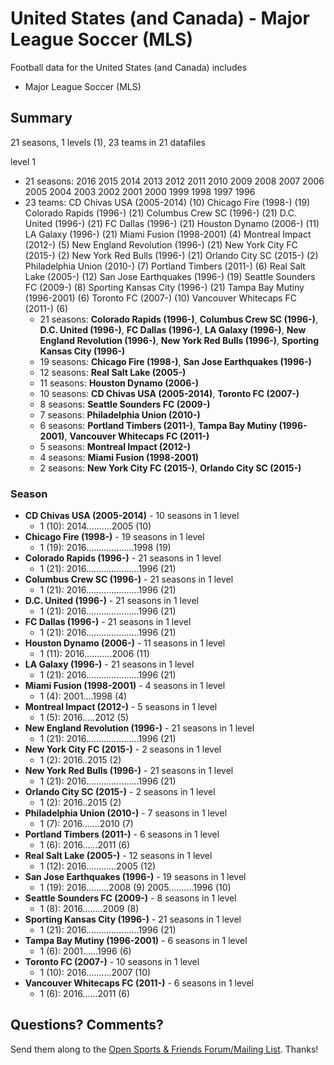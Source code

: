 # United States (and Canada) - Major League Soccer (MLS)

Football data for the United States (and Canada) includes

- Major League Soccer (MLS)



## Summary

21 seasons, 1 levels (1), 23 teams in 21 datafiles

level 1
- 21 seasons: 2016 2015 2014 2013 2012 2011 2010 2009 2008 2007 2006 2005 2004 2003 2002 2001 2000 1999 1998 1997 1996
- 23 teams: CD Chivas USA (2005-2014) (10) Chicago Fire (1998-) (19) Colorado Rapids (1996-) (21) Columbus Crew SC (1996-) (21) D.C. United (1996-) (21) FC Dallas (1996-) (21) Houston Dynamo (2006-) (11) LA Galaxy (1996-) (21) Miami Fusion (1998-2001) (4) Montreal Impact (2012-) (5) New England Revolution (1996-) (21) New York City FC (2015-) (2) New York Red Bulls (1996-) (21) Orlando City SC (2015-) (2) Philadelphia Union (2010-) (7) Portland Timbers (2011-) (6) Real Salt Lake (2005-) (12) San Jose Earthquakes (1996-) (19) Seattle Sounders FC (2009-) (8) Sporting Kansas City (1996-) (21) Tampa Bay Mutiny (1996-2001) (6) Toronto FC (2007-) (10) Vancouver Whitecaps FC (2011-) (6)
  - 21 seasons: **Colorado Rapids (1996-)**, **Columbus Crew SC (1996-)**, **D.C. United (1996-)**, **FC Dallas (1996-)**, **LA Galaxy (1996-)**, **New England Revolution (1996-)**, **New York Red Bulls (1996-)**, **Sporting Kansas City (1996-)**
  - 19 seasons: **Chicago Fire (1998-)**, **San Jose Earthquakes (1996-)**
  - 12 seasons: **Real Salt Lake (2005-)**
  - 11 seasons: **Houston Dynamo (2006-)**
  - 10 seasons: **CD Chivas USA (2005-2014)**, **Toronto FC (2007-)**
  - 8 seasons: **Seattle Sounders FC (2009-)**
  - 7 seasons: **Philadelphia Union (2010-)**
  - 6 seasons: **Portland Timbers (2011-)**, **Tampa Bay Mutiny (1996-2001)**, **Vancouver Whitecaps FC (2011-)**
  - 5 seasons: **Montreal Impact (2012-)**
  - 4 seasons: **Miami Fusion (1998-2001)**
  - 2 seasons: **New York City FC (2015-)**, **Orlando City SC (2015-)**


### Season

- **CD Chivas USA (2005-2014)** - 10 seasons in 1 level
  - 1 (10): 2014..........2005 (10)
- **Chicago Fire (1998-)** - 19 seasons in 1 level
  - 1 (19): 2016...................1998 (19)
- **Colorado Rapids (1996-)** - 21 seasons in 1 level
  - 1 (21): 2016.....................1996 (21)
- **Columbus Crew SC (1996-)** - 21 seasons in 1 level
  - 1 (21): 2016.....................1996 (21)
- **D.C. United (1996-)** - 21 seasons in 1 level
  - 1 (21): 2016.....................1996 (21)
- **FC Dallas (1996-)** - 21 seasons in 1 level
  - 1 (21): 2016.....................1996 (21)
- **Houston Dynamo (2006-)** - 11 seasons in 1 level
  - 1 (11): 2016...........2006 (11)
- **LA Galaxy (1996-)** - 21 seasons in 1 level
  - 1 (21): 2016.....................1996 (21)
- **Miami Fusion (1998-2001)** - 4 seasons in 1 level
  - 1 (4): 2001....1998 (4)
- **Montreal Impact (2012-)** - 5 seasons in 1 level
  - 1 (5): 2016.....2012 (5)
- **New England Revolution (1996-)** - 21 seasons in 1 level
  - 1 (21): 2016.....................1996 (21)
- **New York City FC (2015-)** - 2 seasons in 1 level
  - 1 (2): 2016..2015 (2)
- **New York Red Bulls (1996-)** - 21 seasons in 1 level
  - 1 (21): 2016.....................1996 (21)
- **Orlando City SC (2015-)** - 2 seasons in 1 level
  - 1 (2): 2016..2015 (2)
- **Philadelphia Union (2010-)** - 7 seasons in 1 level
  - 1 (7): 2016.......2010 (7)
- **Portland Timbers (2011-)** - 6 seasons in 1 level
  - 1 (6): 2016......2011 (6)
- **Real Salt Lake (2005-)** - 12 seasons in 1 level
  - 1 (12): 2016............2005 (12)
- **San Jose Earthquakes (1996-)** - 19 seasons in 1 level
  - 1 (19): 2016.........2008 (9) 2005..........1996 (10)
- **Seattle Sounders FC (2009-)** - 8 seasons in 1 level
  - 1 (8): 2016........2009 (8)
- **Sporting Kansas City (1996-)** - 21 seasons in 1 level
  - 1 (21): 2016.....................1996 (21)
- **Tampa Bay Mutiny (1996-2001)** - 6 seasons in 1 level
  - 1 (6): 2001......1996 (6)
- **Toronto FC (2007-)** - 10 seasons in 1 level
  - 1 (10): 2016..........2007 (10)
- **Vancouver Whitecaps FC (2011-)** - 6 seasons in 1 level
  - 1 (6): 2016......2011 (6)



## Questions? Comments?

Send them along to the
[Open Sports & Friends Forum/Mailing List](http://groups.google.com/group/opensport).
Thanks!

